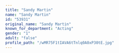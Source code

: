 ```yaml
---
title: "Sandy Martin"
name: "Sandy Martin"
id: "53931"
original_name: "Sandy Martin"
known_for_department: "Acting"
gender: "1"
adult: "false"
profile_path: "/wMR75F1tIAVA6tTnlq0A0xP30tE.jpg"
---
```

